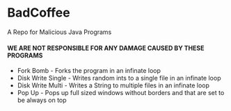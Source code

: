 # BadCoffee
A Repo for Malicious Java Programs

#### WE ARE NOT RESPONSIBLE FOR ANY DAMAGE CAUSED BY THESE PROGRAMS

* Fork Bomb - Forks the program in an infinate loop
* Disk Write Single - Writes random ints to a single file in an infinate loop 
* Disk Write Multi -  Writes a String to multiple files in an infinate loop
* Pop Up - Pops up full sized windows without borders and that are set to be always on top